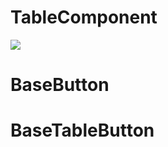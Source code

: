 # TableComponent
![](https://i.insider.com/5df126b679d7570ad2044f3e?width=1100&format=jpeg&auto=webp=250x250)

# BaseButton

# BaseTableButton
